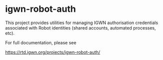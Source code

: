 # igwn-robot-auth

This project provides utilities for managing IGWN authorisation credentials
associated with Robot identities (shared accounts, automated processes, etc).

For full documentation, please see

<https://rtd.igwn.org/projects/igwn-robot-auth/>
